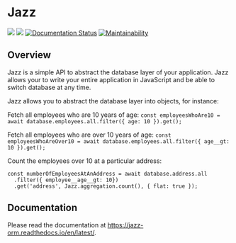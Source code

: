 # Jazz

![](https://github.com/lukesterg/jazz/workflows/build/badge.svg?branch=master) ![](https://github.com/lukesterg/jazz/workflows/build/badge.svg?event=pull_request) [![Documentation Status](https://readthedocs.org/projects/jazz-orm/badge/?version=latest)](https://jazz-orm.readthedocs.io/en/latest/?badge=latest) [![Maintainability](https://api.codeclimate.com/v1/badges/437579d48f287f13bd59/maintainability)](https://codeclimate.com/github/lukesterg/jazz/maintainability)

## Overview

Jazz is a simple API to abstract the database layer of your application. Jazz allows your to write your entire application in JavaScript and be able to switch database at any time.

Jazz allows you to abstract the database layer into objects, for instance:

Fetch all employees who are 10 years of age:
`const employeesWhoAre10 = await database.employees.all.filter({ age: 10 }).get();`

Fetch all employees who are over 10 years of age:
`const employeesWhoAreOver10 = await database.employees.all.filter({ age__gt: 10 }).get();`

Count the employees over 10 at a particular address:

```
const numberOfEmployeesAtAnAddress = await database.address.all
  .filter({ employee__age__gt: 10})
  .get('address', Jazz.aggregation.count(), { flat: true });

```

## Documentation

Please read the documentation at https://jazz-orm.readthedocs.io/en/latest/.
